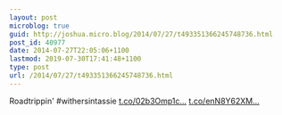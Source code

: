 ```yaml
---
layout: post
microblog: true
guid: http://joshua.micro.blog/2014/07/27/t493351366245748736.html
post_id: 40977
date: 2014-07-27T22:05:06+1100
lastmod: 2019-07-30T17:41:48+1100
type: post
url: /2014/07/27/t493351366245748736.html
---
```

Roadtrippin' #withersintassie [t.co/02b3Omp1c...](http://t.co/02b3Omp1cA) [t.co/enN8Y62XM...](http://t.co/enN8Y62XMr)
